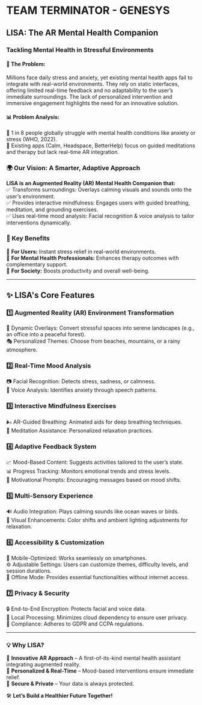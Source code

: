 # TEAM TERMINATOR - GENESYS  

## **LISA: The AR Mental Health Companion**  

### **Tackling Mental Health in Stressful Environments**  

#### 🚀 **The Problem:**  
Millions face daily stress and anxiety, yet existing mental health apps fail to integrate with real-world environments. They rely on static interfaces, offering limited real-time feedback and no adaptability to the user’s immediate surroundings. The lack of personalized intervention and immersive engagement highlights the need for an innovative solution.  

#### 📊 **Problem Analysis:**  
🔹 1 in 8 people globally struggle with mental health conditions like anxiety or stress (WHO, 2022).  
🔹 Existing apps (Calm, Headspace, BetterHelp) focus on guided meditations and therapy but lack real-time AR integration.  

### **🌍 Our Vision: A Smarter, Adaptive Approach**  

**LISA is an Augmented Reality (AR) Mental Health Companion that:**  
✅ Transforms surroundings: Overlays calming visuals and sounds onto the user’s environment.  
✅ Provides interactive mindfulness: Engages users with guided breathing, meditation, and grounding exercises.  
✅ Uses real-time mood analysis: Facial recognition & voice analysis to tailor interventions dynamically.  

### **🎯 Key Benefits**  
🔹 **For Users:** Instant stress relief in real-world environments.  
🔹 **For Mental Health Professionals:** Enhances therapy outcomes with complementary support.  
🔹 **For Society:** Boosts productivity and overall well-being.  

---  

## **✨ LISA's Core Features**  

### **1️⃣ Augmented Reality (AR) Environment Transformation**  
🎨 Dynamic Overlays: Convert stressful spaces into serene landscapes (e.g., an office into a peaceful forest).  
🎭 Personalized Themes: Choose from beaches, mountains, or a rainy atmosphere.  

### **2️⃣ Real-Time Mood Analysis**  
📷 Facial Recognition: Detects stress, sadness, or calmness.  
🎤 Voice Analysis: Identifies anxiety through speech patterns.  

### **3️⃣ Interactive Mindfulness Exercises**  
🌬️ AR-Guided Breathing: Animated aids for deep breathing techniques.  
🧘 Meditation Assistance: Personalized relaxation practices.  

### **4️⃣ Adaptive Feedback System**  
📈 Mood-Based Content: Suggests activities tailored to the user’s state.  
📊 Progress Tracking: Monitors emotional trends and stress levels.  
📩 Motivational Prompts: Encouraging messages based on mood shifts.  

### **5️⃣ Multi-Sensory Experience**  
🔊 Audio Integration: Plays calming sounds like ocean waves or birds.  
🎨 Visual Enhancements: Color shifts and ambient lighting adjustments for relaxation.  

### **6️⃣ Accessibility & Customization**  
📱 Mobile-Optimized: Works seamlessly on smartphones.  
⚙️ Adjustable Settings: Users can customize themes, difficulty levels, and session durations.  
🔗 Offline Mode: Provides essential functionalities without internet access.  

### **7️⃣ Privacy & Security**  
🔒 End-to-End Encryption: Protects facial and voice data.  
📍 Local Processing: Minimizes cloud dependency to ensure user privacy.  
📜 Compliance: Adheres to GDPR and CCPA regulations.  

---  

### **💡 Why LISA?**  
🚀 **Innovative AR Approach** – A first-of-its-kind mental health assistant integrating augmented reality.  
🎯 **Personalized & Real-Time** – Mood-based interventions ensure immediate relief.  
🔐 **Secure & Private** – Your data is always protected.  

🛠️ **Let’s Build a Healthier Future Together!**  
